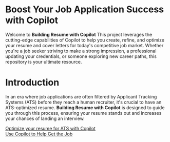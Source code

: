# Boost Your Job Application Success with Copilot

Welcome to <b>Building Resume with Copilot</b> This project leverages the cutting-edge capabilities of Copilot to help you create, refine, and optimize your resume and cover letters for today's competitive job market. Whether you're a job seeker striving to make a strong impression, a professional updating your credentials, or someone exploring new career paths, this repository is your ultimate resource.

# Introduction
 
In an era where job applications are often filtered by Applicant Tracking Systems (ATS) before they reach a human recruiter, it's crucial to have an ATS-optimized resume. <b>Building Resume with Copilot</b> is designed to guide you through this process, ensuring your resume stands out and increases your chances of landing an interview.

[Optimize your resume for ATS with Copilot](/optimizeResumeforATS.md)
</br>
[Use Copilot to Help Get the Job](/useCopilotToGetaJob.md)